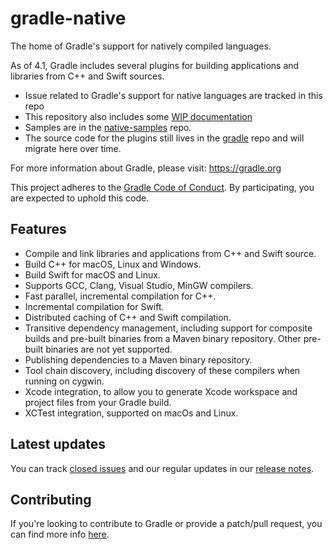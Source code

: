 # gradle-native

The home of Gradle's support for natively compiled languages. 

As of 4.1, Gradle includes several plugins for building applications and libraries from C++ and Swift sources.

- Issue related to Gradle's support for native languages are tracked in this repo
- This repository also includes some [WIP documentation](docs/README.md) 
- Samples are in the [native-samples](https://github.com/gradle/native-samples) repo.
- The source code for the plugins still lives in the [gradle](https://github.com/gradle/gradle) repo and will migrate here over time.

For more information about Gradle, please visit: https://gradle.org

This project adheres to the [Gradle Code of Conduct](https://gradle.org/conduct/). By participating, you are expected to uphold this code.

## Features

- Compile and link libraries and applications from C++ and Swift source.
- Build C++ for macOS, Linux and Windows.
- Build Swift for macOS and Linux.
- Supports GCC, Clang, Visual Studio, MinGW compilers.
- Fast parallel, incremental compilation for C++.
- Incremental compilation for Swift.
- Distributed caching of C++ and Swift compilation.
- Transitive dependency management, including support for composite builds and pre-built binaries from a Maven binary repository. Other pre-built binaries are not yet supported.
- Publishing dependencies to a Maven binary repository.
- Tool chain discovery, including discovery of these compilers when running on cygwin.
- Xcode integration, to allow you to generate Xcode workspace and project files from your Gradle build.
- XCTest integration, supported on macOs and Linux.

## Latest updates

You can track [closed issues](https://github.com/gradle/gradle-native/issues?q=is%3Aissue+is%3Aclosed) and our regular updates in our [release notes](docs/RELEASE-NOTES.md).

## Contributing

If you're looking to contribute to Gradle or provide a patch/pull request, you can find more info [here](https://github.com/gradle/gradle-native/blob/master/.github/CONTRIBUTING.md).
